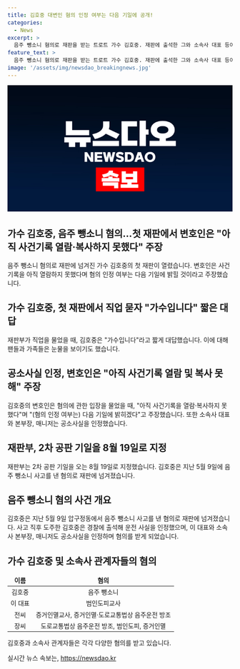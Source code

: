 ```yaml
---
title: 김호중 대변인 혐의 인정 여부는 다음 기일에 공개!
categories:
  - News
excerpt: >
  음주 뺑소니 혐의로 재판을 받는 트로트 가수 김호중. 재판에 출석한 그와 소속사 대표 등이 혐의를 인정하고, 다음 기일에 입장을 밝힐 것으로 전해졌다. 사건 기록을 열람하지 못한 채 2차 공판기일에 혐의를 밝히기로 한 것으로 알려져, 재판부는 다음 기일을 8월19일로 지정했다. 김호중은 지난 5월 뺑소니를 일으킨 혐의를 받는데, 이에 대한 재판이 진행 중이다.
feature_text: >
  음주 뺑소니 혐의로 재판을 받는 트로트 가수 김호중. 재판에 출석한 그와 소속사 대표 등이 혐의를 인정하고, 다음 기일에 입장을 밝힐 것으로 전해졌다. 사건 기록을 열람하지 못한 채 2차 공판기일에 혐의를 밝히기로 한 것으로 알려져, 재판부는 다음 기일을 8월19일로 지정했다. 김호중은 지난 5월 뺑소니를 일으킨 혐의를 받는데, 이에 대한 재판이 진행 중이다.
image: '/assets/img/newsdao_breakingnews.jpg'
---
```


<p><img src="/assets/img/newsdao_breakingnews.jpg" alt="ontimetimes 속보" /></p>

<h2>가수 김호중, 음주 뺑소니 혐의…첫 재판에서 변호인은 "아직 사건기록 열람·복사하지 못했다" 주장</h2>

<p data-ke-size="size16">음주 뺑소니 혐의로 재판에 넘겨진 가수 김호중의 첫 재판이 열렸습니다. 변호인은 사건 기록을 아직 열람하지 못했다며 혐의 인정 여부는 다음 기일에 밝힐 것이라고 주장했습니다.</p>

<h2 data-ke-size="size24">가수 김호중, 첫 재판에서 직업 묻자 "가수입니다" 짧은 대답</h2>

<p data-ke-size="size16">재판부가 직업을 물었을 때, 김호중은 "가수입니다"라고 짧게 대답했습니다. 이에 대해 팬들과 가족들은 눈물을 보이기도 했습니다.</p>

<h2 data-ke-size="size24">공소사실 인정, 변호인은 "아직 사건기록 열람 및 복사 못해" 주장</h2>

<p data-ke-size="size16">김호중의 변호인은 혐의에 관한 입장을 물었을 때, "아직 사건기록을 열람·복사하지 못했다"며 "(혐의 인정 여부는) 다음 기일에 밝히겠다"고 주장했습니다. 또한 소속사 대표와 본부장, 매니저는 공소사실을 인정했습니다.</p>

<h2 data-ke-size="size24">재판부, 2차 공판 기일을 8월 19일로 지정</h2>

<p data-ke-size="size16">재판부는 2차 공판 기일을 오는 8월 19일로 지정했습니다. 김호중은 지난 5월 9일에 음주 뺑소니 사고를 낸 혐의로 재판에 넘겨졌습니다.</p>

<h2 data-ke-size="size24">음주 뺑소니 혐의 사건 개요</h2>

<p data-ke-size="size16">김호중은 지난 5월 9일 압구정동에서 음주 뺑소니 사고를 낸 혐의로 재판에 넘겨졌습니다. 사고 직후 도주한 김호중은 경찰에 출석해 운전 사실을 인정했으며, 이 대표와 소속사 본부장, 매니저도 공소사실을 인정하며 혐의를 받게 되었습니다.</p>

<h2 data-ke-size="size24">가수 김호중 및 소속사 관계자들의 혐의</h2>

<table>
<thead>
<tr>
<td style="text-align: center; height: 17px;"><b>이름</b></td>
<td style="text-align: center; height: 17px;"><b>혐의</b></td>
</tr>
</thead>
<tbody>
<tr>
<td style="text-align: center; height: 17px;">김호중</td>
<td style="text-align: center; height: 17px;">음주 뺑소니</td>
</tr>
<tr>
<td style="text-align: center; height: 17px;">이 대표</td>
<td style="text-align: center; height: 17px;">범인도피교사</td>
</tr>
<tr>
<td style="text-align: center; height: 17px;">전씨</td>
<td style="text-align: center; height: 17px;">증거인멸교사, 증거인멸·도로교통법상 음주운전 방조</td>
</tr>
<tr>
<td style="text-align: center; height: 17px;">장씨</td>
<td style="text-align: center; height: 17px;">도로교통법상 음주운전 방조, 범인도피, 증거인멸</td>
</tr>
</tbody>
</table>

<p data-ke-size="size16">김호중과 소속사 관계자들은 각각 다양한 혐의를 받고 있습니다.</p>
실시간 뉴스 속보는, <a href="https://newsdao.kr" rel="dofollow">https://newsdao.kr</a>


